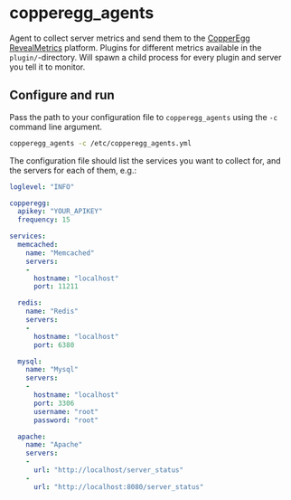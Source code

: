 copperegg_agents
================
Agent to collect server metrics and send them to the [CopperEgg RevealMetrics](http://copperegg.com/) platform.
Plugins for different metrics available in the `plugin/`-directory.
Will spawn a child process for every plugin and server you tell it to monitor.

Configure and run
-----------------
Pass the path to your configuration file to `copperegg_agents` using the `-c` command line argument.
```sh
copperegg_agents -c /etc/copperegg_agents.yml
```

The configuration file should list the services you want to collect for, and the servers for each of them, e.g.:
```yml
loglevel: "INFO"

copperegg:
  apikey: "YOUR_APIKEY"
  frequency: 15

services:
  memcached:
    name: "Memcached"
    servers:
    -
      hostname: "localhost"
      port: 11211

  redis:
    name: "Redis"
    servers:
    -
      hostname: "localhost"
      port: 6380

  mysql:
    name: "Mysql"
    servers:
    -
      hostname: "localhost"
      port: 3306
      username: "root"
      password: "root"

  apache:
    name: "Apache"
    servers:
    -
      url: "http://localhost/server_status"
    -
      url: "http://localhost:8080/server_status"
```
